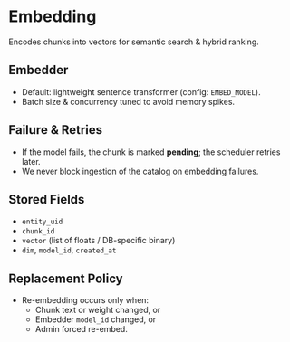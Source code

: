 # Embedding

Encodes chunks into vectors for semantic search & hybrid ranking.

## Embedder

- Default: lightweight sentence transformer (config: `EMBED_MODEL`).
- Batch size & concurrency tuned to avoid memory spikes.

## Failure & Retries

- If the model fails, the chunk is marked **pending**; the scheduler retries later.
- We never block ingestion of the catalog on embedding failures.

## Stored Fields

- `entity_uid`
- `chunk_id`
- `vector` (list of floats / DB-specific binary)
- `dim`, `model_id`, `created_at`

## Replacement Policy

- Re-embedding occurs only when:
  - Chunk text or weight changed, or
  - Embedder `model_id` changed, or
  - Admin forced re-embed.
